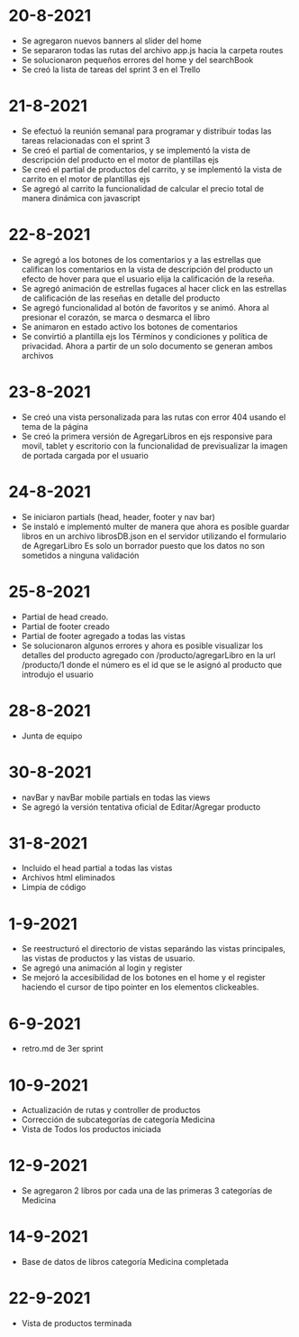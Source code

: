 # 20-8-2021
- Se agregaron nuevos banners al slider del home
- Se separaron todas las rutas del archivo app.js hacia la carpeta routes
- Se solucionaron pequeños errores del home y del searchBook
- Se creó la lista de tareas del sprint 3 en el Trello

# 21-8-2021
- Se efectuó la reunión semanal para programar y distribuir todas las tareas relacionadas con el sprint 3
- Se creó el partial de comentarios, y se implementó la vista de descripción del producto en el motor de plantillas ejs
- Se creó el partial de productos del carrito, y se implementó la vista de carrito en el motor de plantillas ejs
- Se agregó al carrito la funcionalidad de calcular el precio total de manera dinámica con javascript

# 22-8-2021
- Se agregó a los botones de los comentarios y a las estrellas que califican los comentarios en la vista de descripción del producto un efecto de hover para que el usuario elija la calificación de la reseña.
- Se agregó animación de estrellas fugaces al hacer click en las estrellas de calificación de las reseñas en detalle del producto
- Se agregó funcionalidad al botón de favoritos y se animó. Ahora al presionar el corazón, se marca o desmarca el libro
- Se animaron en estado activo los botones de comentarios
- Se convirtió a plantilla ejs los Términos y condiciones y política de privacidad. Ahora a partir de un solo documento se generan ambos archivos

# 23-8-2021
- Se creó una vista personalizada para las rutas con error 404 usando el tema de la página
- Se creó la primera versión de AgregarLibros en ejs responsive para movil, tablet y escritorio con la funcionalidad de previsualizar la imagen de portada cargada por el usuario

# 24-8-2021
- Se iniciaron partials (head, header, footer y nav bar)
- Se instaló e implementó multer de manera que ahora es posible guardar libros en un archivo librosDB.json en el servidor utilizando el formulario de AgregarLibro Es solo un borrador puesto que los datos no son sometidos a ninguna validación

# 25-8-2021
- Partial de head creado.
- Partial de footer creado
- Partial de footer agregado a todas las vistas
- Se solucionaron algunos errores y ahora es posible visualizar los detalles del producto agregado con /producto/agregarLibro en la url /producto/1  donde el número es el id que se le asignó al producto que introdujo el usuario
# 28-8-2021
- Junta de equipo

# 30-8-2021
- navBar y navBar mobile partials en todas las views
- Se agregó la versión tentativa oficial de Editar/Agregar producto

# 31-8-2021
- Incluido el head partial a todas las vistas
- Archivos html eliminados
- Limpia de código

# 1-9-2021
- Se reestructuró el directorio de vistas separándo las vistas principales, las vistas de productos y las vistas de usuario.
- Se agregó una animación al login y register
- Se mejoró la accesibilidad de los botones en el home y el register haciendo el cursor de tipo pointer en los elementos clickeables.

# 6-9-2021
- retro.md de 3er sprint

# 10-9-2021
- Actualización de rutas y controller de productos
- Corrección de subcategorías de categoría Medicina
- Vista de Todos los productos iniciada

# 12-9-2021
- Se agregaron 2 libros por cada una de las primeras 3 categorías de Medicina

# 14-9-2021
- Base de datos de libros categoría Medicina completada

# 22-9-2021
- Vista de productos terminada
